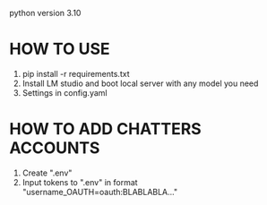 python version 3.10
# HOW TO USE
1. pip install -r requirements.txt
2. Install LM studio and boot local server with any model you need
3. Settings in config.yaml

# HOW TO ADD CHATTERS ACCOUNTS
1. Create ".env"
2. Input tokens to ".env" in format "username_OAUTH=oauth:BLABLABLA..."

